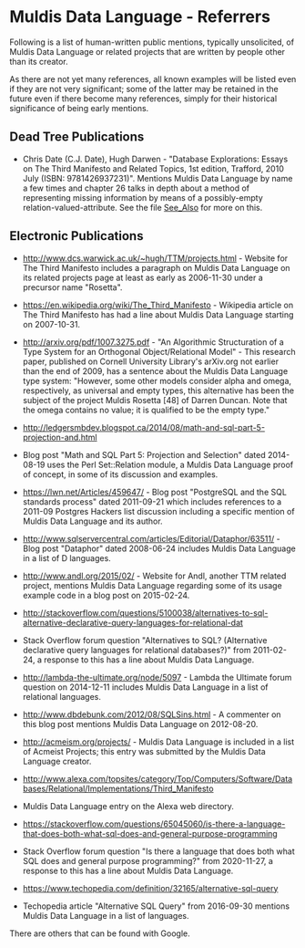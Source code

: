 # Muldis Data Language - Referrers

Following is a list of human-written public mentions, typically
unsolicited, of Muldis Data Language or related projects that are written by people
other than its creator.

As there are not yet many references, all known examples will be listed
even if they are not very significant; some of the latter may be retained
in the future even if there become many references, simply for their
historical significance of being early mentions.

## Dead Tree Publications

* Chris Date (C.J. Date), Hugh Darwen - "Database Explorations: Essays on
The Third Manifesto and Related Topics, 1st edition, Trafford, 2010 July
(ISBN: 9781426937231)".  Mentions Muldis Data Language by name a few times and chapter
26 talks in depth about a method of representing missing information by
means of a possibly-empty relation-valued-attribute.  See the
file [See_Also](See_Also.md) for more on this.

## Electronic Publications

* <http://www.dcs.warwick.ac.uk/~hugh/TTM/projects.html> - Website for The
Third Manifesto includes a paragraph on Muldis Data Language on its related projects
page at least as early as 2006-11-30 under a precursor name "Rosetta".

* <https://en.wikipedia.org/wiki/The_Third_Manifesto> - Wikipedia article on
The Third Manifesto has had a line about Muldis Data Language starting on 2007-10-31.

* <http://arxiv.org/pdf/1007.3275.pdf> - "An Algorithmic Structuration of a
Type System for an Orthogonal Object/Relational Model" - This research
paper, published on Cornell University Library's arXiv.org not earlier than
the end of 2009, has a sentence about the Muldis Data Language type system:
"However, some other models consider alpha and omega, respectively, as
universal and empty types, this alternative has been the subject of the
project Muldis Rosetta [48] of Darren Duncan. Note that the omega contains
no value; it is qualified to be the empty type."

* <http://ledgersmbdev.blogspot.ca/2014/08/math-and-sql-part-5-projection-and.html>
- Blog post "Math and SQL Part 5: Projection and Selection" dated
2014-08-19 uses the Perl Set::Relation module, a Muldis Data Language proof of concept,
in some of its discussion and examples.

* <https://lwn.net/Articles/459647/> - Blog post "PostgreSQL and the SQL
standards process" dated 2011-09-21 which includes references to a 2011-09
Postgres Hackers list discussion including a specific mention of Muldis Data Language
and its author.

* <http://www.sqlservercentral.com/articles/Editorial/Dataphor/63511/> - Blog
post "Dataphor" dated 2008-06-24 includes Muldis Data Language in a list of D languages.

* <http://www.andl.org/2015/02/> - Website for Andl, another TTM related
project, mentions Muldis Data Language regarding some of its usage example code in a
blog post on 2015-02-24.

* <http://stackoverflow.com/questions/5100038/alternatives-to-sql-alternative-declarative-query-languages-for-relational-dat>
- Stack Overflow forum question "Alternatives to SQL? (Alternative
declarative query languages for relational databases?)" from 2011-02-24, a
response to this has a line about Muldis Data Language.

* <http://lambda-the-ultimate.org/node/5097> - Lambda the Ultimate forum
question on 2014-12-11 includes Muldis Data Language in a list of relational languages.

* <http://www.dbdebunk.com/2012/08/SQLSins.html> - A commenter on this blog
post mentions Muldis Data Language on 2012-08-20.

* <http://acmeism.org/projects/> - Muldis Data Language is included in a list of Acmeist
Projects; this entry was submitted by the Muldis Data Language creator.

* <http://www.alexa.com/topsites/category/Top/Computers/Software/Databases/Relational/Implementations/Third_Manifesto>
- Muldis Data Language entry on the Alexa web directory.

* <https://stackoverflow.com/questions/65045060/is-there-a-language-that-does-both-what-sql-does-and-general-purpose-programming>
- Stack Overflow forum question "Is there a language that does both what SQL
does and general purpose programming?" from 2020-11-27, a
response to this has a line about Muldis Data Language.

* <https://www.techopedia.com/definition/32165/alternative-sql-query>
- Techopedia article "Alternative SQL Query" from 2016-09-30
mentions Muldis Data Language in a list of languages.

There are others that can be found with Google.
